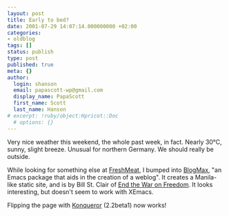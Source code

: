 ```yaml
---
layout: post
title: Early to bed?
date: 2001-07-29 14:07:14.000000000 +02:00
categories:
- oldblog
tags: []
status: publish
type: post
published: true
meta: {}
author:
  login: shanson
  email: papascott-wp@gmail.com
  display_name: PapaScott
  first_name: Scott
  last_name: Hanson
# excerpt: !ruby/object:Hpricot::Doc
  # options: {}
---
```

<p>Very nice weather this weekend, the whole past week, in fact. Nearly 30&deg;C, sunny, slight breeze. Unusual for northern Germany. We should really be outside.</p>
<p>While looking for something else at <a href="http://freshmeat.net">FreshMeat</a>, I bumped into <a href="http://billstclair.com/blogmax">BlogMax</a>, "an Emacs package that aids in the creation of a weblog". It creates a Manila-like static site, and is by Bill St. Clair of <a href="http://billstclair.com/blog">End the War on Freedom</a>. It looks interesting, but doesn't seem to work with XEmacs.</p>
<p>Flipping the page with <a href="http://www.konqueror.org">Konqueror</a> (2.2beta1) now works!</p>
